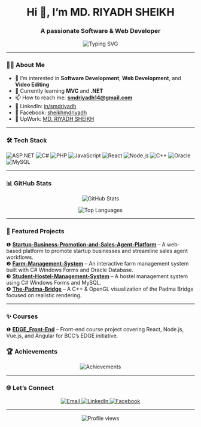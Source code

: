 <h1 align="center">Hi 👋, I’m MD. RIYADH SHEIKH</h1>
<h3 align="center">A passionate Software & Web Developer</h3>

<p align="center">
  <img src="https://readme-typing-svg.herokuapp.com/?lines=Welcome+to+my+GitHub+Profile!;Building+projects+since+2023++;Let's+connect!&center=true&width=500&height=50" alt="Typing SVG"/>
</p>

---

### 🧑‍💻 About Me

- 🌱 I’m interested in **Software Development**, **Web Development**, and **Video Editing**  
- 📖 Currently learning **MVC** and **.NET**  
- 📫 How to reach me: **smdriyadh14@gmail.com**  
- 🔗 LinkedIn: [in/smdriyadh](https://linkedin.com/in/smdriyadh)  
- 🔗 Facebook: [sheikhmdriyadh](https://facebook.com/sheikhmdriyadh)
- 🔗 UpWork: [MD. RIYADH SHEIKH](https://www.upwork.com/freelancers/~015fc5856a07308b6e?mp_source=share)

---

### 🛠️ Tech Stack

<p align="left">
  <img src="https://img.shields.io/badge/ASP.NET-%233571A6.svg?style=for-the-badge&logo=.net&logoColor=white" alt="ASP.NET"/>
  <img src="https://img.shields.io/badge/C%23-239120?style=for-the-badge&logo=c-sharp&logoColor=white" alt="C#"/>
  <img src="https://img.shields.io/badge/PHP-777BB4?style=for-the-badge&logo=php&logoColor=white" alt="PHP"/>
  <img src="https://img.shields.io/badge/JavaScript-F7DF1E?style=for-the-badge&logo=javascript&logoColor=black" alt="JavaScript"/>
  <img src="https://img.shields.io/badge/React-20232A?style=for-the-badge&logo=react&logoColor=61DAFB" alt="React"/>
  <img src="https://img.shields.io/badge/Node.js-339933?style=for-the-badge&logo=nodedotjs&logoColor=white" alt="Node.js"/>
  <img src="https://img.shields.io/badge/C%2B%2B-00599C?style=for-the-badge&logo=cplusplus&logoColor=white" alt="C++"/>
  <img src="https://img.shields.io/badge/Oracle-F80000?style=for-the-badge&logo=oracle&logoColor=white" alt="Oracle"/>
  <img src="https://img.shields.io/badge/MySQL-4479A1?style=for-the-badge&logo=mysql&logoColor=white" alt="MySQL"/>
</p>

---

### 📊 GitHub Stats

<p align="center">
  <img src="https://github-readme-stats.vercel.app/api?username=smdriyadh&show_icons=true&theme=tokyonight" alt="GitHub Stats"/>
</p>

<p align="center">
  <img src="https://github-readme-stats.vercel.app/api/top-langs/?username=smdriyadh&layout=compact&theme=tokyonight" alt="Top Languages"/>
</p>

---

### 🚀 Featured Projects

❶ [**Startup-Business-Promotion-and-Sales-Agent-Platform**](https://github.com/smdriyadh/Startup-Business-Promotion-and-Sales-Agent-Platform) – A web-based platform to promote startup businesses and streamline sales agent workflows.<br>
❷ [**Farm-Management-System**](https://github.com/smdriyadh/Farm-Management-System) – An interactive farm management system built with C# Windows Forms and Oracle Database.<br>
❸ [**Student-Hostel-Management-System**](https://github.com/smdriyadh/Student-Hostel-Management-System) – A hostel management system using C# Windows Forms and MySQL.<br>
❹ [**The-Padma-Bridge**](https://github.com/smdriyadh/The-Padma-Bridge) – A C++ & OpenGL visualization of the Padma Bridge focused on realistic rendering.

---

### ✨ Courses
❶ [**EDGE_Front-End**](https://github.com/smdriyadh/EDGE_Front-End) – Front-end course project covering React, Node.js, Vue.js, and Angular for BCC’s EDGE initiative.

### 🏆 Achievements

<p align="center">
  <img src="https://github-profile-trophy.vercel.app/?username=smdriyadh&theme=tokyonight&column=7" alt="Achievements"/>
</p>

---

### 🌐 Let’s Connect

<p align="center">
  <a href="mailto:smdriyadh14@gmail.com">
    <img src="https://img.shields.io/badge/Email-D14836?style=for-the-badge&logo=gmail&logoColor=white" alt="Email"/>
  </a>
  <a href="https://linkedin.com/in/smdriyadh">
    <img src="https://img.shields.io/badge/LinkedIn-0A66C2?style=for-the-badge&logo=linkedin&logoColor=white" alt="LinkedIn"/>
  </a>
  <a href="https://facebook.com/sheikhmdriyadh">
    <img src="https://img.shields.io/badge/Facebook-1877F2?style=for-the-badge&logo=facebook&logoColor=white" alt="Facebook"/>
  </a>
</p>

---

<p align="center">
  <img src="https://komarev.com/ghpvc/?username=smdriyadh&label=Profile%20views&color=0e75b6&style=flat" alt="Profile views"/>
</p>
